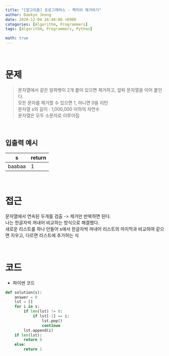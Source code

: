 ```yaml
---
title: "[알고리즘] 프로그래머스 - 짝지어 제거하기"
author: Daekyo Jeong
date: 2020-12-04 16:40:00 +0900
categories: [Algorithm, Programmers]
tags: [Algorithm, Programmers, Python]

math: true
---
```



<br/>

# **문제**


> 문자열에서 같은 알파벳이 2개 붙어 있으면 제거하고, 앞뒤 문자열을 이어 붙인다.   
> 모든 문자를 제거할 수 있으면 1, 아니면 0을 리턴       
> 문자열 s의 길이 : 1,000,000 이하의 자연수    
> 문자열은 모두 소문자로 이루어짐     

<br/>

## **입출력 예시**

| s | return |
|---------|--------|
| baabaa	| 1 |

<br/>

# **접근**

문자열에서 연속된 두개를 검출 -> 제거만 반복하면 된다.   
나는 한글자씩 꺼내어 비교하는 방식으로 해결했다.   
새로운 리스트를 하나 만들어 s에서 한글자씩 꺼내어 리스트의 마지막과 비교하여 같으면 지우고, 다르면 리스트에 추가하는 식    

<br/>

# **코드**

- 파이썬 코드   

```py
def solution(s):
    answer = 0
    lst = []
    for i in s:
        if len(lst) != 0:
            if lst[-1] == i:
                lst.pop()
                continue
        lst.append(i)
    if len(lst):
        return 0
    else:
        return 1
```

<br/>
